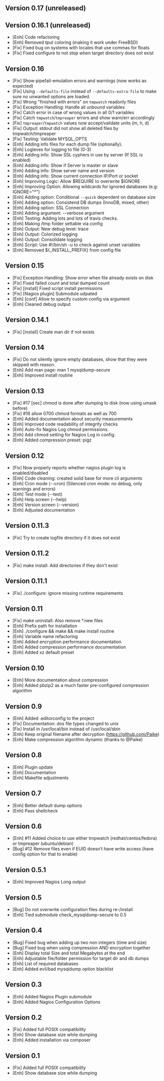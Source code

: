 Version 0.17 (unreleased)
------------


Version 0.16.1 (unreleased)
--------------

- [Enh]     Code refactoring
- [Enh]     Removed tput coloring (making it work under FreeBSD)
- [Fix]     Fixed bug on systems with locales that use commas for floats
- [Fix]		Fixed configure to not stop when target directory does not exist


Version 0.16
------------

- [Fix]		Show pipefail-emulation errors and warnings (now works as expected)
- [Fix]		Using `--defaults-file` instead of `--defaults-extra-file` to make sure no unwanted options are loaded.
- [Fix]     Wrong "finished with errors" on `tmpwatch` readonly files
- [Fix]		Exception Handling: Handle all unbound variables
- [Fix]		Catch error in case of wrong values in all 0/1 variables
- [Fix]     Catch `tmpwatch`/`tmpreaper` errors and show warn/err accordingly
- [Fix]		`tmpreaper`/`tmpwatch` values now accept/validate units (m, h, d)
- [Fix]		Output: stdout did not show all deleted files by tmpwatch/tmpreaper
- [Fix]		Testing: Validate MYSQL_OPTS
- [Enh]     Adding info files for each dump file (optionally).
- [Enh]     Logleves for logging to file (0-3)
- [Enh]     Adding info: Show SSL cyphers in use by server (If SSL is enabled)
- [Enh]     Adding info: Show if Server is master or slave
- [Enh]     Adding info: Show server name and version
- [Enh]     Adding info: Show current connection IP/Port or socket
- [Enh]     Improving Logic: Allow $REQUIRE to overwrite $IGNORE
- [Enh]     Improving Option: Allowing wildcards for ignored databases (e.g: IGNORE="*")
- [Enh]     Adding option: Conditional `--quick` dependent on database size
- [Enh]     Adding option: Consistend DB dumps (InnoDB, mixed, other)
- [Enh]		Adding option: SSL Connection
- [Enh]     Adding argument: --verbose argument
- [Enh]     Testing: Adding lots and lots of travis checks.
- [Enh]     Making /tmp folder settable via config
- [Enh]     Output: New debug level: trace
- [Enh]		Output: Colorized logging
- [Enh]		Output: Consolidate logging
- [Enh]     Script: Use #!/bin/sh -u to check against unset variables
- [Enh]     Removed ${_INSTALL_PREFIX} from config file


Version 0.15
------------

- [Fix]		Exception Handling: Show error when file already exists on disk
- [Fix]		Fixed failed count and total dumped count
- [Fix]		[install] Fixed script install permissions
- [Fix]		[Nagios plugin] Submodule udpated
- [Enh]		[conf] Allow to specify custom config via argument
- [Enh]		Cleaned debug output


Version 0.14.1
--------------

- [Fix]		[install] Create man dir if not exists


Version 0.14
------------

- [Fix]		Do not silently ignore empty databases, show that they were skipped with reason.
- [Enh]		Add man page: man 1 mysqldump-secure
- [Enh]		Improved install routine


Version 0.13
------------

- [Fix]     #17 [sec] chmod is done after dumping to disk (now using umask before)
- [Fix]		#16 allow 0700 chmod formats as well as 700
- [Enh]     Added documentation about security measurements
- [Enh]     Improved code readability of integrity checks
- [Enh]     Auto-fix Nagios Log chmod permissions.
- [Enh]     Add chmod setting for Nagios Log in config.
- [Enh]		Added compression preset: pigz


Version 0.12
------------

- [Fix]     Now properly reports whether nagios plugin log is enabled/disabled
- [Enh]     Code cleaning: created solid base for more cli arguments
- [Enh]     Cron mode (--cron) (Silenced cron mode: no debug, only warnings and errors)
- [Enh]     Test mode (--test)
- [Enh]     Help screen (--help)
- [Enh]     Version screen (--version)
- [Enh]     Adjusted documentation


Version 0.11.3
--------------

- [Fix]		Try to create logfile directory if it does not exist


Version 0.11.2
--------------

- [Fix]		make install: Add directories if they don't exist


Version 0.11.1
--------------

- [Fix]		./configure: ignore missing runtime requirements


Version 0.11
------------

- [Fix]		make uninstall: Also remove *.new files
- [Enh]		Prefix path for installation
- [Enh]		./configure && make && make install routine
- [Enh]		Variable name refactoring
- [Enh]		Added encryption performance documentation
- [Enh]		Added compression performance documentation
- [Enh]		Added xz default preset


Version 0.10
------------

- [Enh]		More documentation about compression
- [Enh]		Added pbzip2 as a much faster pre-configured compression algorithm


Version 0.9
-----------

- [Enh]		Added .editorconfig to the project
- [Fix]		Documentation: dos file types changed to unix
- [Fix]		Install in /usr/local/bin instead of /usr/local/sbin
- [Enh]		Keep original filename after decryption (https://github.com/Paike)
- [Enh]		Make compression algorithm dynamic (thanks to @Paike)


Version 0.8
-----------

- [Enh]		Plugin update
- [Enh]		Documentation
- [Enh]		Makefile adjustments


Version 0.7
-----------

- [Enh]		Better default dump options
- [Enh]		Pass shellcheck


Version 0.6
-----------

- [Enh]		#11 Added choice to use either tmpwatch (redhat/centos/fedora) or tmpreaper (ubuntu/debian)
- [Bug]		#12 Remove files even if EUID doesn’t have write access (have config option for that to enable)


Version 0.5.1
-----------

- [Enh]		Improved Nagios Long output


Version 0.5
-----------

- [Bug]		Do not overwrite configuration files during re-/install
- [Enh]		Tied submodule check_mysqldump-secure to 0.5


Version 0.4
-----------

- [Bug]		Fixed bug when adding up two non integers (time and size)
- [Bug]		Fixed bug when using compression AND encryption together
- [Enh]		Display total Size and total Megabytes at the end
- [Enh]		Adjustable file/folder permission for target dir and db dumps
- [Enh]		List of required databases
- [Enh]		Added evil/bad mysqldump option blacklist


Version 0.3
-----------

- [Enh]		Added Nagios Plugin submodule
- [Enh]		Added Nagios Configuration Options


Version 0.2
-----------

- [Fix]		Added full POSIX compatibility
- [Enh]		Show database size while dumping
- [Enh]		Added installation via composer


Version 0.1
-----------

- [Fix]		Added full POSIX compatibility
- [Enh]		Show database size while dumping

